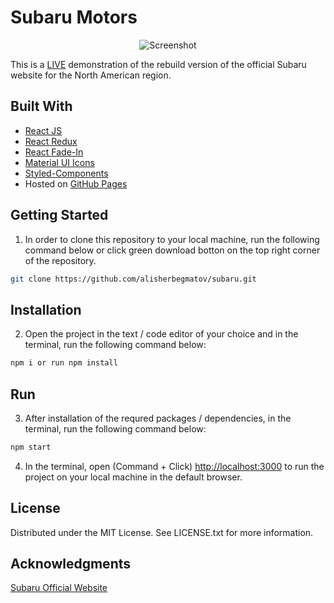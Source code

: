 # Subaru Motors
<p align="center">
<img alt="Screenshot" src="./public/images/screenshot.png" width="auto">
</p>

This is a [LIVE](https://github.com/alisherbegmatov) demonstration of the rebuild version of the official Subaru website for the North American region.

## Built With

- [React JS](https://reactjs.org/docs/getting-started.html)
- [React Redux](https://react-redux.js.org/introduction/getting-started)
- [React Fade-In](https://www.npmjs.com/package/react-fade-in)
- [Material UI Icons](https://mui.com/components/material-icons/)
- [Styled-Components](https://styled-components.com)
- Hosted on [GitHub Pages](https://pages.github.com)

## Getting Started
1. In order to clone this repository to your local machine, run the following command below or click green download botton on the top right corner of the repository.
```zsh
git clone https://github.com/alisherbegmatov/subaru.git
```
## Installation
2. Open the project in the text / code editor of your choice and in the terminal, run the following command below:
```zsh
npm i or run npm install
```
## Run
3. After installation of the requred packages / dependencies, in the terminal, run the following command below:
```zsh
npm start
```

4. In the terminal, open (Command + Click) [http://localhost:3000](http://localhost:3000) to run the project on your local machine in the default browser.

## License
Distributed under the MIT License. See LICENSE.txt for more information.

## Acknowledgments
[Subaru Official Website](https://www.googleadservices.com/pagead/aclk?sa=L&ai=CNAy5eORkYdW9BZKgnAeGr6PwAsT0qtlhpfKc3bsLl8GQBwgAEAEoA2DJnvqGyKOgGaABleCK_APIAQHIA9ggqgRUT9B6KhpG8Sjgs8zeMi1bONXXTbVZvhybslp-qieasK-4vKgHOgKK3qssa01_FRDZzlB_V8urywO7EFF93_zh42ENBXdC4erDZMTmjTl03ZS9RXGWwATt3fbFAqAGUYAH05_1A4gHAZAHAagHpr4bqAe5mrECqAfw2RuoB_LZG6gH89EbqAfu0huoB_-csQKoB8rcG7AIAdIIBRACIIQBmgkXaHR0cHM6Ly93d3cuc3ViYXJ1LmNvbS-xCQpaz3PaiSacuQmSJsn8WIH2MfgJAeALAaoMAggBuAwBiBQB0BUBmBYB-BYBgBcBkhcJEgcIARADGJ8B&ved=2ahUKEwj96Jv528PzAhW3LTQIHfKKD_gQ0Qx6BAgEEAE&dblrd=1&sival=AF15MEDxG8-sZaJIfthMsDcc0h1RMzO1qFboMs-UyTVdxfvqMQEOaAqfOSHQURgOefW-G78-z6BV71pxxbJCRnpc3SF_C3V9TaMj4rTOw6cKzki2Lj0MV_XYQGd5wCqQxNXQPiA1N8YBFEZKw1OQxnX_LDcrLAmw_uWVnqfASR50B_4HE2cC5Co&sig=AOD64_11oziFgd0Os9LVGvPyenh-9j4WCQ&adurl=https://clickserve.dartsearch.net/link/click%3Flid%3D43700006842086518%26ds_s_kwgid%3D58700000469040864%26ds_a_cid%3D11256415%26ds_a_caid%3D19536895%26ds_a_agid%3D683519725%26ds_a_fiid%3D%26ds_a_lid%3Dkwd-14950551%26ds_a_extid%3D%26%26ds_e_adid%3D430024284160%26ds_e_matchtype%3Dsearch%26ds_e_device%3Dc%26ds_e_network%3Dg%26%26ds_url_v%3D2%26ds_dest_url%3Dhttps://t.myvisualiq.net/click_pixel%3Fet%3Dc%26ago%3D212%26ao%3D521%26aca%3D71700000010389999%26si%3D-2%26ci%3D-2%26pi%3D-2%26ad%3D58700000469040864%26sv1%3D43700006842086518%26advt%3D-2%26chnl%3D-2%26vndr%3D1195%26sz%3D7464%26u%3Dp6842086518%7C%7Bgclid%7D%26red%3Dhttps://www.subaru.com/%3FGOOGLE700000001067987Subaru%2BTP_Core71700000010389999General58700000469040864Subarup684208651843700006842086518%26s_kwcid%3Dsubaru%26s_kwid%3Dkeyword%26s_kwcid%3DSubaru%26ds_kids%3Dp6842086518%26ds_kid%3D43700006842086518%26utm_source%3Dpaid-search%26utm_medium%3Dgoogle_cpc%26gclsrc%3Daw.ds%26)
